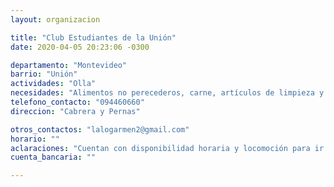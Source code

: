 ```yaml
---
layout: organizacion

title: "Club Estudiantes de la Unión"
date: 2020-04-05 20:23:06 -0300

departamento: "Montevideo"
barrio: "Unión"
actividades: "Olla"
necesidades: "Alimentos no perecederos, carne, artículos de limpieza y ropa de abrigo"
telefono_contacto: "094460660"
direccion: "Cabrera y Pernas"

otros_contactos: "lalogarmen2@gmail.com"
horario: ""
aclaraciones: "Cuentan con disponibilidad horaria y locomoción para ir por las donaciones"
cuenta_bancaria: ""

---
```

